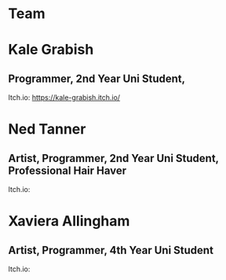 # Team

# Kale Grabish
## Programmer, 2nd Year Uni Student,
Itch.io: https://kale-grabish.itch.io/
# Ned Tanner
## Artist, Programmer, 2nd Year Uni Student, Professional Hair Haver
Itch.io:
# Xaviera Allingham
## Artist, Programmer, 4th Year Uni Student
Itch.io:
